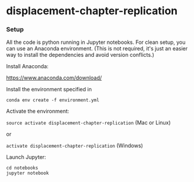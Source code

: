 # displacement-chapter-replication

### Setup

All the code is python running in Jupyter notebooks. For clean setup, you can use an Anaconda environment. (This is not required, it's just an easier way to install the dependencies and avoid version conflicts.)

Install Anaconda:

https://www.anaconda.com/download/

Install the environment specified in

`conda env create -f environment.yml`

Activate the environment:

`source activate displacement-chapter-replication` (Mac or Linux)

or

`activate displacement-chapter-replication` (Windows)

Launch Jupyter:

`cd notebooks`  
`jupyter notebook`

